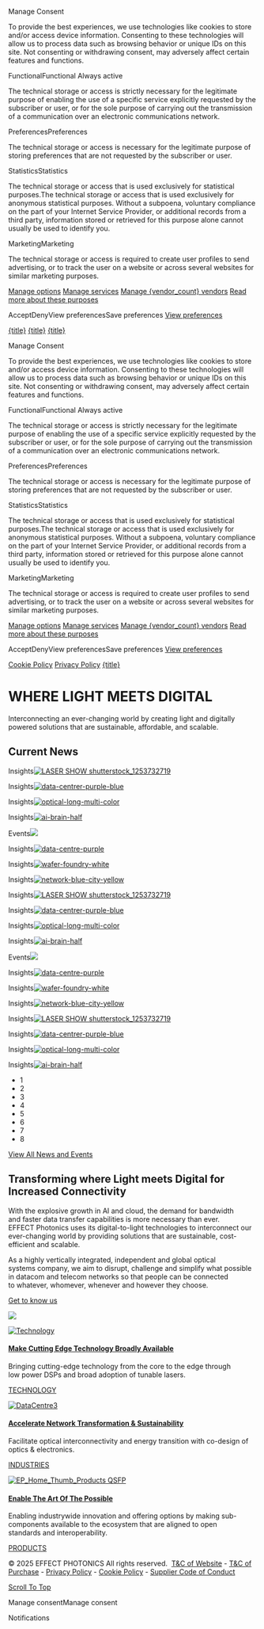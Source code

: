 Manage Consent

To provide the best experiences, we use technologies like cookies to store and/or access device information. Consenting to these technologies will allow us to process data such as browsing behavior or unique IDs on this site. Not consenting or withdrawing consent, may adversely affect certain features and functions.

FunctionalFunctional
Always active

The technical storage or access is strictly necessary for the legitimate purpose of enabling the use of a specific service explicitly requested by the subscriber or user, or for the sole purpose of carrying out the transmission of a communication over an electronic communications network.

PreferencesPreferences

The technical storage or access is necessary for the legitimate purpose of storing preferences that are not requested by the subscriber or user.

StatisticsStatistics

The technical storage or access that is used exclusively for statistical purposes.The technical storage or access that is used exclusively for anonymous statistical purposes. Without a subpoena, voluntary compliance on the part of your Internet Service Provider, or additional records from a third party, information stored or retrieved for this purpose alone cannot usually be used to identify you.

MarketingMarketing

The technical storage or access is required to create user profiles to send advertising, or to track the user on a website or across several websites for similar marketing purposes.

[Manage options](https://effectphotonics.com/#) [Manage services](https://effectphotonics.com/#) [Manage {vendor\_count} vendors](https://effectphotonics.com/#) [Read more about these purposes](https://cookiedatabase.org/tcf/purposes/)

AcceptDenyView preferencesSave preferences [View preferences](https://effectphotonics.com/#)

[{title}](https://effectphotonics.com/#) [{title}](https://effectphotonics.com/#) [{title}](https://effectphotonics.com/#)

Manage Consent

To provide the best experiences, we use technologies like cookies to store and/or access device information. Consenting to these technologies will allow us to process data such as browsing behavior or unique IDs on this site. Not consenting or withdrawing consent, may adversely affect certain features and functions.

FunctionalFunctional
Always active

The technical storage or access is strictly necessary for the legitimate purpose of enabling the use of a specific service explicitly requested by the subscriber or user, or for the sole purpose of carrying out the transmission of a communication over an electronic communications network.

PreferencesPreferences

The technical storage or access is necessary for the legitimate purpose of storing preferences that are not requested by the subscriber or user.

StatisticsStatistics

The technical storage or access that is used exclusively for statistical purposes.The technical storage or access that is used exclusively for anonymous statistical purposes. Without a subpoena, voluntary compliance on the part of your Internet Service Provider, or additional records from a third party, information stored or retrieved for this purpose alone cannot usually be used to identify you.

MarketingMarketing

The technical storage or access is required to create user profiles to send advertising, or to track the user on a website or across several websites for similar marketing purposes.

[Manage options](https://effectphotonics.com/cookie-policy/#cmplz-manage-consent-container) [Manage services](https://effectphotonics.com/cookie-policy/#cmplz-cookies-overview) [Manage {vendor\_count} vendors](https://effectphotonics.com/cookie-policy/#cmplz-tcf-wrapper) [Read more about these purposes](https://cookiedatabase.org/tcf/purposes/)

AcceptDenyView preferencesSave preferences [View preferences](https://effectphotonics.com/cookie-policy/#cmplz-manage-consent-container)

[Cookie Policy](https://effectphotonics.com/cookie-policy/) [Privacy Policy](https://effectphotonics.com/privacy-policy/) [{title}](https://effectphotonics.com/#)

# WHERE LIGHT  MEETS DIGITAL

Interconnecting an ever-changing world by creating light and digitally powered solutions that are sustainable, affordable, and scalable.

## Current News

Insights[![LASER SHOW shutterstock_1253732719](https://effectphotonics.com/wp-content/uploads/2024/08/34-LASER-SHOW-shutterstock_1253732719-SM-760x630.webp)](https://effectphotonics.com/insights/the-lasers-powering-ai/ "The Lasers Powering AI")

Insights[![data-centrer-purple-blue](https://effectphotonics.com/wp-content/uploads/2023/06/data-centrer-purple-blue-760x630.webp)](https://effectphotonics.com/insights/ai-at-the-network-edge/ "AI at the Network Edge")

Insights[![optical-long-multi-color](https://effectphotonics.com/wp-content/uploads/2023/06/optical-long-multi-color-760x630.webp)](https://effectphotonics.com/insights/how-photonics-enables-ai-networks/ "How Photonics Enables AI Networks")

Insights[![ai-brain-half](https://effectphotonics.com/wp-content/uploads/2023/06/ai-brain-half-760x630.webp)](https://effectphotonics.com/insights/what-do-ai-networks-need-from-optical-pluggables/ "What Do AI Networks Need From Optical Pluggables?")

Events[![](https://effectphotonics.com/wp-content/uploads/2025/03/SF_Bridge_enlarged-scaled-e1742467567816-760x630.jpeg)](https://effectphotonics.com/event/discover-where-light-meets-digital-at-ofc2025/ "Discover Where Light Meets Digital at OFC2025")

Insights[![data-centre-purple](https://effectphotonics.com/wp-content/uploads/2023/06/data-centre-purple-760x630.webp)](https://effectphotonics.com/insights/edge-data-centers-in-the-age-of-ai/ "Edge Data Centers in the Age of AI")

Insights[![wafer-foundry-white](https://effectphotonics.com/wp-content/uploads/2023/06/wafer-foundry-white-760x630.webp)](https://effectphotonics.com/insights/leveraging-electronic-ecosystems-in-photonics/ "Leveraging Electronic Ecosystems in Photonics")

Insights[![network-blue-city-yellow](https://effectphotonics.com/wp-content/uploads/2023/06/network-blue-city-yellow-760x630.webp)](https://effectphotonics.com/insights/the-internet-of-things-enhanced-connectivity-through-photonics/ "The Internet of Things: Enhanced Connectivity Through Photonics")

Insights[![LASER SHOW shutterstock_1253732719](https://effectphotonics.com/wp-content/uploads/2024/08/34-LASER-SHOW-shutterstock_1253732719-SM-760x630.webp)](https://effectphotonics.com/insights/the-lasers-powering-ai/ "The Lasers Powering AI")

Insights[![data-centrer-purple-blue](https://effectphotonics.com/wp-content/uploads/2023/06/data-centrer-purple-blue-760x630.webp)](https://effectphotonics.com/insights/ai-at-the-network-edge/ "AI at the Network Edge")

Insights[![optical-long-multi-color](https://effectphotonics.com/wp-content/uploads/2023/06/optical-long-multi-color-760x630.webp)](https://effectphotonics.com/insights/how-photonics-enables-ai-networks/ "How Photonics Enables AI Networks")

Insights[![ai-brain-half](https://effectphotonics.com/wp-content/uploads/2023/06/ai-brain-half-760x630.webp)](https://effectphotonics.com/insights/what-do-ai-networks-need-from-optical-pluggables/ "What Do AI Networks Need From Optical Pluggables?")

Events[![](https://effectphotonics.com/wp-content/uploads/2025/03/SF_Bridge_enlarged-scaled-e1742467567816-760x630.jpeg)](https://effectphotonics.com/event/discover-where-light-meets-digital-at-ofc2025/ "Discover Where Light Meets Digital at OFC2025")

Insights[![data-centre-purple](https://effectphotonics.com/wp-content/uploads/2023/06/data-centre-purple-760x630.webp)](https://effectphotonics.com/insights/edge-data-centers-in-the-age-of-ai/ "Edge Data Centers in the Age of AI")

Insights[![wafer-foundry-white](https://effectphotonics.com/wp-content/uploads/2023/06/wafer-foundry-white-760x630.webp)](https://effectphotonics.com/insights/leveraging-electronic-ecosystems-in-photonics/ "Leveraging Electronic Ecosystems in Photonics")

Insights[![network-blue-city-yellow](https://effectphotonics.com/wp-content/uploads/2023/06/network-blue-city-yellow-760x630.webp)](https://effectphotonics.com/insights/the-internet-of-things-enhanced-connectivity-through-photonics/ "The Internet of Things: Enhanced Connectivity Through Photonics")

Insights[![LASER SHOW shutterstock_1253732719](https://effectphotonics.com/wp-content/uploads/2024/08/34-LASER-SHOW-shutterstock_1253732719-SM-760x630.webp)](https://effectphotonics.com/insights/the-lasers-powering-ai/ "The Lasers Powering AI")

Insights[![data-centrer-purple-blue](https://effectphotonics.com/wp-content/uploads/2023/06/data-centrer-purple-blue-760x630.webp)](https://effectphotonics.com/insights/ai-at-the-network-edge/ "AI at the Network Edge")

Insights[![optical-long-multi-color](https://effectphotonics.com/wp-content/uploads/2023/06/optical-long-multi-color-760x630.webp)](https://effectphotonics.com/insights/how-photonics-enables-ai-networks/ "How Photonics Enables AI Networks")

Insights[![ai-brain-half](https://effectphotonics.com/wp-content/uploads/2023/06/ai-brain-half-760x630.webp)](https://effectphotonics.com/insights/what-do-ai-networks-need-from-optical-pluggables/ "What Do AI Networks Need From Optical Pluggables?")

- 1
- 2
- 3
- 4
- 5
- 6
- 7
- 8

[View All News and Events](https://effectphotonics.com/news-events/ "News & Events")

## Transforming where Light meets Digital for Increased Connectivity

With the explosive growth in AI and cloud, the demand for bandwidth and faster data transfer capabilities is more necessary than ever. EFFECT Photonics uses its digital-to-light technologies to interconnect our ever-changing world by providing solutions that are sustainable, cost-efficient and scalable.​

As a highly vertically integrated, independent and global optical systems company, we aim to disrupt, challenge and simplify what possible in datacom and telecom networks so that people can be connected to whatever, whomever, whenever and however they choose.

[Get to know us](https://effectphotonics.com/about-us/careers/ "Careers")

![](https://effectphotonics.com/wp-content/uploads/2023/03/20230321-154052-EFFECT-Photonics-Corporate-Video-March-2023.mp4-VLC-media-player.jpg)

[![Technology](https://effectphotonics.com/wp-content/uploads/2022/09/EP_Home_Thumb_Technology.png)](https://effectphotonics.com/technology/dsp-fec/ "")

#### [**Make Cutting Edge Technology Broadly Available**](https://effectphotonics.com/technology/dsp-fec/)

Bringing cutting-edge technology from the core to the edge through low power DSPs and broad adoption of tunable lasers.

[TECHNOLOGY](https://effectphotonics.com/technology/dsp-fec/ "")

[![DataCentre3](https://effectphotonics.com/wp-content/uploads/2024/07/DataCentre3.png)](https://effectphotonics.com/industries/core-industries/ "")

#### [**Accelerate Network Transformation & Sustainability**](https://effectphotonics.com/industries/core-industries/)

Facilitate optical interconnectivity and energy transition with co-design of optics & electronics.

[INDUSTRIES](https://effectphotonics.com/industries/core-industries/ "")

[![EP_Home_Thumb_Products QSFP](https://effectphotonics.com/wp-content/uploads/2024/07/EP_Home_Thumb_Products-QSFP.png)](https://effectphotonics.com/products/pluggable-modules-coherent/ "")

#### [**Enable The Art​ Of The Possible**](https://effectphotonics.com/products/pluggable-modules-coherent/)

Enabling industrywide innovation and offering options by making sub-components available to the ecosystem that are aligned to open standards and interoperability.

[PRODUCTS](https://effectphotonics.com/products/pluggable-modules-coherent/ "")

© 2025 EFFECT PHOTONICS All rights reserved.  [T&C of Website](https://effectphotonics.com/terms-conditions-of-website/) \- [T&C of Purchase](https://effectphotonics.com/terms-conditions-purchase/) \- [Privacy Policy](https://effectphotonics.com/privacy-policy/) - [Cookie Policy](https://effectphotonics.com/cookie-policy/) \- [Supplier Code of Conduct](https://effectphotonics.com/wp-content/uploads/2022/10/PS3-001514-EFFECT-Supplier-Code-of-Conduct.pdf)

[Scroll To Top](https://effectphotonics.com/# "Scroll To Top")

Manage consentManage consent

Notifications